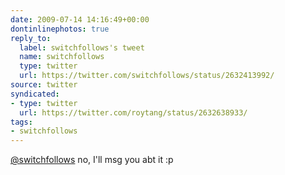 ```yaml
---
date: 2009-07-14 14:16:49+00:00
dontinlinephotos: true
reply_to:
  label: switchfollows's tweet
  name: switchfollows
  type: twitter
  url: https://twitter.com/switchfollows/status/2632413992/
source: twitter
syndicated:
- type: twitter
  url: https://twitter.com/roytang/status/2632638933/
tags:
- switchfollows
---
```


[@switchfollows](https://twitter.com/switchfollows/) no, I'll msg you abt it :p